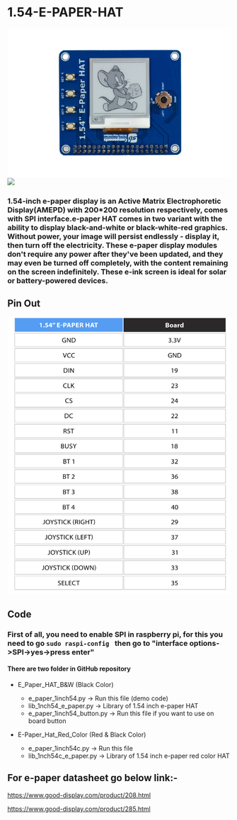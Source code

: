 # 1.54-E-PAPER-HAT

<img src = "https://github.com/sbcshop/1.54-E-Paper-HAT/blob/main/images/img1.png" />

<img src = "https://github.com/sbcshop/1.54-E-Paper-HAT/blob/main/images/img2.png" />

### 1.54-inch e-paper display is an Active Matrix Electrophoretic Display(AMEPD) with 200*200 resolution respectively, comes with SPI interface.e-paper HAT comes in two variant with the ability to display black-and-white or black-white-red graphics. Without power, your image will persist endlessly - display it, then turn off the electricity. These e-paper display modules don't require any power after they've been updated, and they may even be turned off completely, with the content remaining on the screen indefinitely. These e-ink screen is ideal for solar or battery-powered devices.

## Pin Out
<img src = "https://github.com/sbcshop/1.54-E-Paper-HAT/blob/main/images/img.jpg" />

## Code
### First of all, you need to enable SPI in raspberry pi, for this you need to go  ```sudo raspi-config ``` then go to "interface options->SPI->yes->press enter" 
#### There are two folder in GitHub repository
 * E_Paper_HAT_B&W (Black Color)
   * e_paper_1inch54.py        -> Run this file (demo code)
   * lib_1nch54_e_paper.py -> Library of 1.54 inch e-paper HAT
   * e_paper_1inch54_button.py -> Run this file if you want to use on board button
   
 * E-Paper_Hat_Red_Color (Red & Black Color)
   * e_paper_1inch54c.py  -> Run this file 
   * lib_1nch54c_e_paper.py    -> Library of 1.54 inch e-paper red color HAT
   

## For e-paper datasheet go below link:-

https://www.good-display.com/product/208.html

https://www.good-display.com/product/285.html
